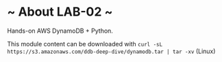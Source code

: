 # ~ About LAB-02 ~

Hands-on AWS DynamoDB + Python.

This module content can be downloaded with ```curl -sL https://s3.amazonaws.com/ddb-deep-dive/dynamodb.tar | tar -xv``` (Linux)